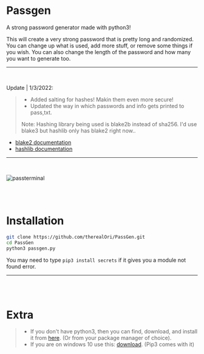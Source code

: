 # Passgen
A strong password generator made with python3!


This will create a very strong password that is pretty long and randomized.
You can change up what is used, add more stuff, or remove some things if you wish. You can also change the length of the password and how many you want to generate too.
__ __

<br />

Update | 1/3/2022:
> - Added salting for hashes! Makin them even more secure!
> - Updated the way in which passwords and info gets printed to pass,txt.
> 
> Note: Hashing library being used is blake2b instead of sha256. I'd use blake3 but hashlib only has blake2 right now..

- [blake2 documentation](https://www.blake2.net)
- [hashlib documentation](https://docs.python.org/3/library/hashlib.html)
__ __

<br />

![passterminal](https://user-images.githubusercontent.com/45724082/147999295-ea668365-dc40-4c16-8df3-442148c898a9.png)

<br />
<br />

# Installation

```bash
git clone https://github.com/therealOri/PassGen.git
cd PassGen
python3 passgen.py
```

You may need to type `pip3 install secrets` if it gives you a module not found error.
__ __

<br />
<br />

# Extra
> - If you don't have python3, then you can find, download, and install it from [here](https://www.python.org/downloads/). (Or from your package manager of choice).
> - If you are on windows 10 use this: [download](https://www.python.org/ftp/python/3.10.1/python-3.10.1-amd64.exe). (Pip3 comes with it)
